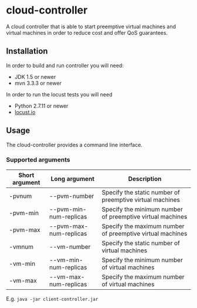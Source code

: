 # cloud-controller
A cloud controller that is able to start preemptive virtual machines and virtual machines in order to reduce cost and offer QoS guarantees.

## Installation
In order to build and run controller you will need:
* JDK 1.5 or newer
* mvn 3.3.3 or newer

In order to run the locust tests you will need
* Python 2.7.11 or newer
* [locust.io](http://locust.io)

## Usage
The cloud-controller provides a command line interface.

### Supported arguments
|Short argument | Long argument | Description |
|---------------|---------------|-------------|
|-pvnum   |--pvm-number           |Specify the static number of preemptive virtual machines|
|-pvm-min |--pvm-min-num-replicas |Specify the minimum number of preemptive virtual machines|
|-pvm-max |--pvm-max-num-replicas |Specify the maximum number of preemptive virtual machines|
|-vmnum   |--vm-number            |Specify the static number of virtual machines|
|-vm-min  |--vm-min-num-replicas  |Specify the minimum number of virtual machines|
|-vm-max  |--vm-max-num-replicas  |Specify the maximum number of virtual machines|

E.g. `java -jar client-controller.jar`
